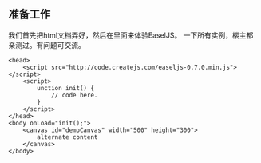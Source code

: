 ## 准备工作
我们首先把html文档弄好，然后在里面来体验EaselJS。 一下所有实例，楼主都亲测过。有问题可交流。
	
	<head>  
		<script src="http://code.createjs.com/easeljs-0.7.0.min.js"></script>  
		<script>  
			unction init() {  
				// code here.  
			}  
		</script>  
	</head>  
	<body onLoad="init();">  
		<canvas id="demoCanvas" width="500" height="300">  
			alternate content  
		</canvas>  
	</body>  
